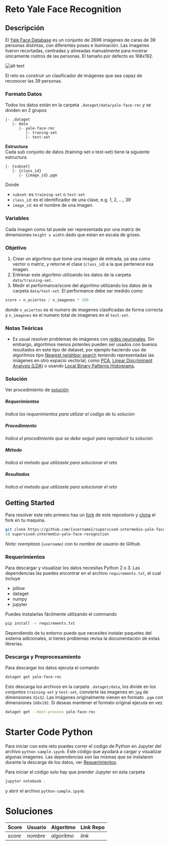 # Reto Yale Face Recognition
## Descripción
El [Yale Face Database](http://vision.ucsd.edu/~leekc/ExtYaleDatabase/ExtYaleB.html) es un conjunto de 2696 imágenes de caras de 39 personas distintas, con diferentes poses e iluminación. Las imagenes fueron recortadas, centradas y alineadas manualmente para mostrar únicamente rostros de las personas. El tamaño por defecto es 168x192.

![alt text][s1]

El reto es construir un clasificador de imágenes que sea capaz de reconocer las 39 personas.

### Formato Datos
Todos los datos están en la carpeta `.dataget/data/yale-face-rec` y se dividen en 2 grupos
```
|- .dataget
   |- data
      |- yale-face-rec
         |- traning-set
         |- test-set
```

**Estructura** <br>
Cada sub conjunto de datos (training-set o test-set) tiene la siguiente estructura
```
|- {subset}
   |- {class_id}
      |- {image_id}.pgm
```
Donde
* `subset`: es `training-set` o `test-set`
* `class_id`: es el identificador de una clase, e.g. 1, 2, ..., 39
* `image_id`: es el nombre de una imagen.

### Variables
Cada imagen como tal puede ser representada por una matriz de dimensiones `height x width` dado que estan en escala de grises.

### Objetivo
1. Crear un algoritmo que tome una imagen de entrada, ya sea como vector o matriz, y retorne el clase (`class_id`) a la que pertenece esa imagen.
1. Entrenar este algoritmo utilizando los datos de la carpeta `data/training-set`.
1. Medir el performance/score del algoritmo utilizando los datos de la carpeta `data/test-set`. El performance debe ser medido como
```python
score = n_aciertos / n_imagenes * 100
```
donde `n_aciertos` es el numero de imagenes clasificadas de forma correcta y `n_imagenes` es el numero total de imagenes en el `test-set`.

### Notas Teóricas
* Es usual resolver problemas de imágenes con [redes neuronales](https://en.wikipedia.org/wiki/Artificial_neural_network). Sin embargo, algoritmos menos potentes pueden ser usados con buenos resultados en este tipo de dataset, por ejemplo haciendo uso de algoritmos tipo [Nearest neighbor search](https://en.wikipedia.org/wiki/Nearest_neighbor_search) teniendo representadas las imágenes en otro espacio vectorial, como [PCA](https://es.wikipedia.org/wiki/An%C3%A1lisis_de_componentes_principales), [Linear Discriminant Analysis (LDA)](https://en.wikipedia.org/wiki/Linear_discriminant_analysis) o usando [Local Binary Patterns Histograms](https://en.wikipedia.org/wiki/Local_binary_patterns).

### Solución
Ver procedimiento de [solución](https://github.com/colomb-ia/formato-retos#solucion)

##### Requerimientos
*Indica los requerimientos para utilizar el codigo de tu solucion*

##### Procedimiento
*Indica el procedimiento que se debe seguir para reproducir tu solucion*

##### Método
*Indica el metodo que utilizaste para solucionar el reto*

##### Resultados
*Indica el metodo que utilizaste para solucionar el reto*

## Getting Started
Para resolver este reto primero has un [fork](https://help.github.com/articles/fork-a-repo/) de este repositorio y [clona](https://help.github.com/articles/cloning-a-repository/) el fork en tu maquina.

```bash
git clone https://github.com/{username}/supervised-intermedio-yale-face-recognition
cd supervised-intermedio-yale-face-recognition
```

*Nota: reemplaza `{username}` con tu nombre de usuario de Github.*

### Requerimientos
Para descargar y visualizar los datos necesitas Python 2 o 3. Las dependencias las puedes encontrar en el archivo `requirements.txt`, el cual incluye
* pillow
* dataget
* numpy
* jupyter

Puedes instalarlas fácilmente utilizando el commando

```bash
pip install -r requirements.txt
```
Dependiendo de tu entorno puede que necesites instalar paquetes del sistema adicionales, si tienes problemas revisa la documentación de estas librerías.

### Descarga y Preprocesamiento
Para descargar los datos ejecuta el comando
```bash
dataget get yale-face-rec
```
Esto descarga los archivos en la carpeta `.dataget/data`, los divide en los conjuntos `training-set` y `test-set`, convierte las imagenes en `jpg` de dimensiones `32x32`. Las imágenes originalmente vienen en formato `.pgm` con dimensiones `168x192`. Si deseas mantener el formato original ejecuta en vez

```bash
dataget get --dont-process yale-face-rec
```

# Starter Code Python
Para iniciar con este reto puedes correr el codigo de Python en Jupyter del archivo `python-sample.ipynb`. Este código que ayudará a cargar y visualizar algunas imágenes. Las dependencias son las mismas que se instalaron durante la descarga de los datos, ver [Requerimientos](#requerimientos).

Para iniciar el código solo hay que prender Jupyter en esta carpeta

```bash
jupyter notebook .
```
y abrir el archivo `python-sample.ipynb`.


# Soluciones
| Score | Usuario |	Algoritmo | Link Repo |
| - | - | - | - |
| *score* | *nombre* | *algoritmo* | *link* |

[s1]: http://vision.ucsd.edu/~leekc/ExtYaleDatabase/images/ExpImgs.png "S"
